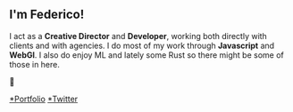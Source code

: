 

## I'm Federico!

I act as a **Creative Director** and **Developer**, working both directly with clients and with agencies. I do most of my work through **Javascript** and **WebGl**. I also do enjoy ML and lately some Rust so there might be some of those in here.

👀 

[*Portfolio](http://federic.ooo/) [*Twitter](https://twitter.com/fdcooo)  



